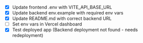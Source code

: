 - [x] Update frontend .env with VITE_API_BASE_URL
- [x] Update backend env.example with required env vars
- [x] Update README.md with correct backend URL
- [ ] Set env vars in Vercel dashboard
- [x] Test deployed app (Backend deployment not found - needs redeployment)
